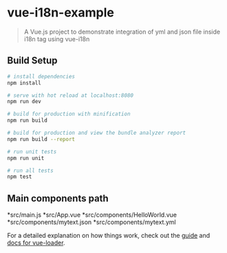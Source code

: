 # vue-i18n-example

> A Vue.js project to demonstrate integration of yml and json file inside i18n tag using vue-i18n

## Build Setup

``` bash
# install dependencies
npm install

# serve with hot reload at localhost:8080
npm run dev

# build for production with minification
npm run build

# build for production and view the bundle analyzer report
npm run build --report

# run unit tests
npm run unit

# run all tests
npm test
```
## Main components path
*src/main.js
*src/App.vue
*src/components/HelloWorld.vue
*src/components/mytext.json
*src/components/mytext.yml

For a detailed explanation on how things work, check out the [guide](http://vuejs-templates.github.io/webpack/) and [docs for vue-loader](http://vuejs.github.io/vue-loader).
